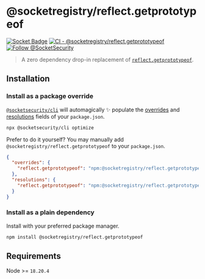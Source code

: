 # @socketregistry/reflect.getprototypeof

[![Socket Badge](https://socket.dev/api/badge/npm/package/@socketregistry/reflect.getprototypeof)](https://socket.dev/npm/package/@socketregistry/reflect.getprototypeof)
[![CI - @socketregistry/reflect.getprototypeof](https://github.com/SocketDev/socket-registry-js/actions/workflows/test.yml/badge.svg)](https://github.com/SocketDev/socket-registry-js/actions/workflows/test.yml)
[![Follow @SocketSecurity](https://img.shields.io/twitter/follow/SocketSecurity?style=social)](https://twitter.com/SocketSecurity)

> A zero dependency drop-in replacement of
> [`reflect.getprototypeof`](https://www.npmjs.com/package/reflect.getprototypeof).

## Installation

### Install as a package override

[`@socketsecurity/cli`](https://www.npmjs.com/package/@socketsecurity/cli) will
automagically :sparkles: populate the
[overrides](https://docs.npmjs.com/cli/v9/configuring-npm/package-json#overrides)
and [resolutions](https://yarnpkg.com/configuration/manifest#resolutions) fields
of your `package.json`.

```sh
npx @socketsecurity/cli optimize
```

Prefer to do it yourself? You may manually add
`@socketregistry/reflect.getprototypeof` to your `package.json`.

```json
{
  "overrides": {
    "reflect.getprototypeof": "npm:@socketregistry/reflect.getprototypeof@^1"
  },
  "resolutions": {
    "reflect.getprototypeof": "npm:@socketregistry/reflect.getprototypeof@^1"
  }
}
```

### Install as a plain dependency

Install with your preferred package manager.

```sh
npm install @socketregistry/reflect.getprototypeof
```

## Requirements

Node >= `18.20.4`
